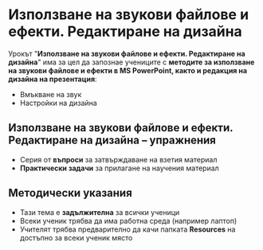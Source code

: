 # Използване на звукови файлове и ефекти. Редактиране на дизайна 

Урокът "**Използване на звукови файлове и ефекти. Редактиране на дизайна**" има за цел да запознае учениците с **методите за използване на звукови файлове и ефекти в MS PowerPoint, както и редакция на дизайна на презентация**:
 - Вмъкване на звук
 - Настройки на дизайна

## Използване на звукови файлове и ефекти. Редактиране на дизайна – упражнения
  - Серия от **въпроси** за затвърждаване на взетия материал
  - **Практически задачи** за прилагане на научения материал

## Методически указания
  - Тази тема е **задължителна** за всички ученици
  - Всеки ученик трябва да има работна среда (например лаптоп)
  - Учителят трябва предварително да качи папката **Resources** на достъпно за всеки ученик място

